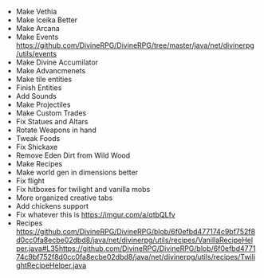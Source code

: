 - Make Vethia
- Make Iceika Better
- Make Arcana
- Make Events https://github.com/DivineRPG/DivineRPG/tree/master/java/net/divinerpg/utils/events
- Make Divine Accumilator
- Make Advancmenets
- Make tile entities
- Finish Entities
- Add Sounds
- Make Projectiles
- Make Custom Trades
- Fix Statues and Altars
- Rotate Weapons in hand
- Tweak Foods
- Fix Shickaxe
- Remove Eden Dirt from Wild Wood
- Make Recipes
- Make world gen in dimensions better
- Fix flight
- Fix hitboxes for twilight and vanilla mobs
- More organized creative tabs
- Add chickens support
- Fix whatever this is https://imgur.com/a/qtbQLfv
- Recipes https://github.com/DivineRPG/DivineRPG/blob/6f0efbd477174c9bf752f8d0cc0fa8ecbe02dbd8/java/net/divinerpg/utils/recipes/VanillaRecipeHelper.java#L35https://github.com/DivineRPG/DivineRPG/blob/6f0efbd477174c9bf752f8d0cc0fa8ecbe02dbd8/java/net/divinerpg/utils/recipes/TwilightRecipeHelper.java